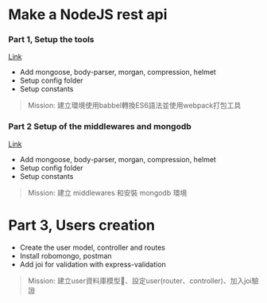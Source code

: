 # Make a NodeJS rest api

### Part 1, Setup the tools

[Link](https://github.com/andy6804tw/MongoDB_Rest_API_tutorial/tree/part1)

- Add mongoose, body-parser, morgan, compression, helmet
- Setup config folder
- Setup constants
>Mission: 建立環境使用babbel轉換ES6語法並使用webpack打包工具 

### Part 2 Setup of the middlewares and mongodb

[Link](https://github.com/andy6804tw/MongoDB_Rest_API_tutorial/tree/part2)

- Add mongoose, body-parser, morgan, compression, helmet
- Setup config folder
- Setup constants
>Mission: 建立 middlewares 和安裝 mongodb 環境

# Part 3, Users creation

- Create the user model, controller and routes
- Install robomongo, postman
- Add joi for validation with express-validation
>Mission: 建立user資料庫模型、設定user(router、controller)、加入joi驗證
